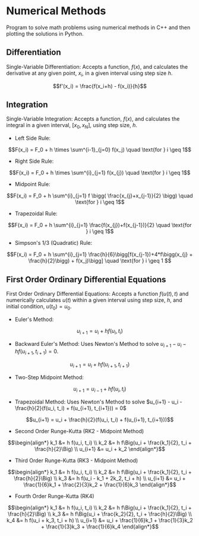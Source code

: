 # Numerical Methods
Program to solve math problems using numerical methods in C++ and then plotting the solutions in Python.

## Differentiation
Single-Variable Differentiation: Accepts a function, $f(x)$, and calculates the derivative at any given point, $x_i$, in a given interval using step size $h$. 
```math
f'(x_i) =  \frac{f(x_i+h) - f(x_i)}{h}
```

## Integration
Single-Variable Integration: Accepts a function, $f(x)$, and calculates the integral in a given interval, $[x_0, x_N]$, using step size, $h$. 
* Left Side Rule: 
```math
F(x_i) = F_0 + h \times \sum^{i-1}_{j=0} f(x_j) \quad \text{for } i \geq 1
```
* Right Side Rule: 
```math
F(x_i) = F_0 + h \times \sum^{i}_{j=1} f(x_{j}) \quad \text{for } i \geq 1
```
* Midpoint Rule:
```math
F(x_i) = F_0 + h \sum^{i}_{j=1} f \bigg( \frac{x_{j}+x_{j-1}}{2} \bigg) \quad \text{for } i \geq 1
```
* Trapezoidal Rule:
```math
F(x_i) = F_0 + h \sum^{i}_{j=1} \frac{f(x_{j})+f(x_{j-1})}{2} \quad \text{for } i \geq 1
```
* Simpson's 1/3 (Quadratic) Rule:
```math
F(x_i) = F_0 + h \sum^{i}_{j=1} \frac{h}{6}\bigg[f(x_{j-1})+4*f\bigg(x_{j} + \frac{h}{2}\bigg) + f(x_j)\bigg] \quad \text{for } i \geq 1 
```
## First Order Ordinary Differential Equations
First Order Ordinary Differential Equations: Accepts a function $f(u(t), t)$ and numerically calculates $u(t)$ within a given interval using step size, $h$, and initial condition, $u(t_0)=u_0$.
* Euler's Method:
```math
u_{i+1} = u_i + hf(u_i,t_i)
```
* Backward Euler's Method: Uses Newton's Method to solve $u_{i+1} - u_i - hf(u_{i+1}, t_{i+1})=0$.
```math
u_{i+1} = u_i + hf(u_{i+1},t_{i+1})
```
* Two-Step Midpoint Method: 
```math
u_{i+1} = u_{i-1} + hf(u_i , t_i)
```
* Trapezoidal Method: Uses Newton's Method to solve $u_{i+1} - u_i - \frac{h}{2}(f(u_i, t_i) + f(u_{i+1}, t_{i+1})) = 0$
```math
u_{i+1} = u_i + \frac{h}{2}(f(u_i, t_i) + f(u_{i+1}, t_{i+1}))
```
* Second Order Runge-Kutta (RK2 - Midpoint Method)
```math
\begin{align*}
k_1 &= h f(u_i, t_i) \\
k_2 &= h f\Big(u_i + \frac{k_1}{2}, t_i + \frac{h}{2}\Big) \\
u_{i+1} &= u_i + k_2
\end{align*}
```
* Third Order Runge-Kutta (RK3 - Midpoint Method)
```math
\begin{align*}
k_1 &= h f(u_i, t_i) \\
k_2 &= h f\Big(u_i + \frac{k_1}{2}, t_i + \frac{h}{2}\Big) \\
k_3 &= h f(u_i - k_1 + 2k_2, t_i + h) \\
u_{i+1} &= u_i + \frac{1}{6}k_1 + \frac{2}{3}k_2 + \frac{1}{6}k_3
\end{align*}
```
* Fourth Order Runge-Kutta (RK4)
```math
\begin{align*}
k_1 &= h f(u_i, t_i) \\
k_2 &= h f\Big(u_i + \frac{k_1}{2}, t_i + \frac{h}{2}\Big) \\
k_3 &= h f\Big(u_i + \frac{k_2}{2}, t_i + \frac{h}{2}\Big) \\
k_4 &= h f(u_i + k_3, t_i + h) \\
u_{i+1} &= u_i + \frac{1}{6}k_1 + \frac{1}{3}k_2 + \frac{1}{3}k_3 + \frac{1}{6}k_4
\end{align*}
```